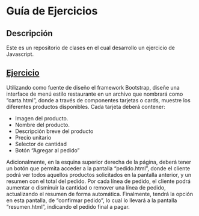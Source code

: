 # Guía de Ejercicios

## Descripción
Este es un repositorio de clases en el cual desarrollo un ejercicio de Javascript.

## [Ejercicio](pagina)

Utilizando como fuente de diseño el framework Bootstrap, diseñe una interface de menú estilo restaurante en un archivo que nombrará como “carta.html”, donde a través de componentes tarjetas o cards, muestre los diferentes productos disponibles. Cada tarjeta deberá contener:
- Imagen del producto.
- Nombre del producto.
- Descripción breve del producto
- Precio unitario
- Selector de cantidad
- Botón “Agregar al pedido”

Adicionalmente, en la esquina superior derecha de la página, deberá tener un botón que permita acceder a la pantalla “pedido.html”, donde el cliente podrá ver todos aquellos productos solicitados en la pantalla anterior, y un resumen con el total del pedido. Por cada línea de pedido, el cliente podrá aumentar o disminuir la cantidad o remover una línea de pedido, actualizando el resumen de forma automática. Finalmente, tendrá la opción en esta pantalla, de “confirmar pedido”, lo cual lo llevará a la pantalla “resumen.html”, indicando el pedido final a pagar.